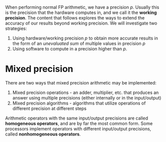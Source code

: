 When performing normal FP arithmetic, we have a precision $p$. Usually this is the precision that the hardware computes in, and we call it the **working precision**. The content that follows explores the ways to extend the accuracy of our results beyond working precision.
We will investigate two strategies:
1. Using hardware/working precision $p$ to obtain more accurate results in the form of an *unevaluated sum* of multiple values in precision $p$
2. Using software to compute in a precision higher than $p$.

# Mixed precision
There are two ways that mixed precision arithmetic may be implemented:
1. Mixed precision operations - an adder, multiplier, etc. that produces an answer using multiple precisions (either internally or in the input/output)
2. Mixed precision algorithms - algorithms that utilize operations of different precision at different steps

Arithmetic operators with the same input/output precisions are called **homogeneous operators**, and are by far the most common form. Some processors implement operators with different input/output precisions, called **nonhomogeneous operators**. 